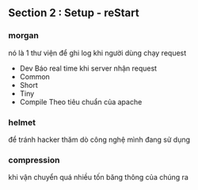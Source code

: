 ## Section 2 : Setup - reStart 
### morgan
nó là 1 thư viện để ghi log khi người dùng chạy request
+ Dev 
Báo real time khi server nhận request
+ Common 
+ Short 
+ Tiny 
+ Compile
Theo tiêu chuẩn của apache

### helmet 
để tránh hacker thăm dò công nghệ mình đang sử dụng 

### compression
khi vận chuyển quá nhiều tốn băng thông của chúng ra